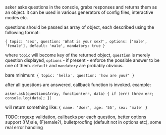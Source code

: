 asker asks questions in the console, grabs responses and returns them as an object.
it can be used in various generators of config files, interactive modes etc.

questions should be passed as array of object, each described using the following format:

`{ topic: 'sex', question: 'What is your sex?', options: ['male', 'female'], default: 'male', mandatory: true }`

where `topic` will become key of the returned object, `question` is merely question displayed, `options` - if present - enforce the possible answer to be one of them. `default` and `mandatory` are probably obvious.

bare minimum: `{ topic: 'hello', question: 'how are you?' }`
 
after all questions are answered, callback function is invoked.
example:

`asker.ask(questionsArray, function(err, data) {
	if (err) throw err;
	console.log(data);
})`

will return something like:
`{ name: 'User', age: '55', sex: 'male' }`

TODO: regexp validation, callbacks per each question, better options support ((M)ale, (F)emale?), bulletproofing (default not in options etc), some real error handling
